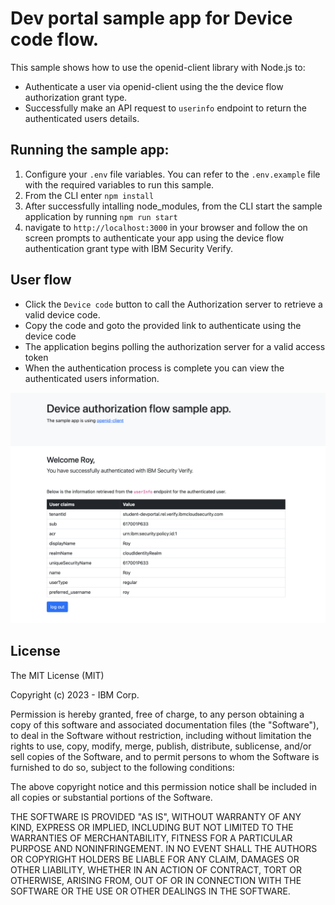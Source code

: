 # Dev portal sample app for Device code flow.

This sample shows how to use the openid-client library with Node.js to:
- Authenticate a user via openid-client using the the device flow authorization grant type.
- Successfully make an API request to `userinfo` endpoint to return the authenticated users details.

## Running the sample app:
1. Configure your `.env` file variables. You can refer to the `.env.example` file with the required variables to run this sample.
3. From the CLI enter `npm install`
4. After successfully intalling node_modules, from the CLI start the sample application by running `npm run start`
4. navigate to `http://localhost:3000` in your browser and follow the on screen prompts to authenticate your app using the device flow authentication grant type with IBM Security Verify.

## User flow
- Click the `Device code` button to call the Authorization server to retrieve a valid device code.
- Copy the code and goto the provided link to authenticate using the device code
- The application begins polling the authorization server for a valid access token
- When the authentication process is complete you can view the authenticated users information.

![screenshot](screenshot.png)

## License

The MIT License (MIT)

Copyright (c) 2023 - IBM Corp.

Permission is hereby granted, free of charge, to any person obtaining a copy of this software and associated documentation files (the "Software"), to deal in the Software without restriction, including without limitation the rights to use, copy, modify, merge, publish, distribute, sublicense, and/or sell copies of the Software, and to permit persons to whom the Software is furnished to do so, subject to the following conditions:

The above copyright notice and this permission notice shall be included in all copies or substantial portions of the Software.

THE SOFTWARE IS PROVIDED "AS IS", WITHOUT WARRANTY OF ANY KIND, EXPRESS OR IMPLIED, INCLUDING BUT NOT LIMITED TO THE WARRANTIES OF MERCHANTABILITY, FITNESS FOR A PARTICULAR PURPOSE AND NONINFRINGEMENT. IN NO EVENT SHALL THE AUTHORS OR COPYRIGHT HOLDERS BE LIABLE FOR ANY CLAIM, DAMAGES OR OTHER LIABILITY, WHETHER IN AN ACTION OF CONTRACT, TORT OR OTHERWISE, ARISING FROM, OUT OF OR IN CONNECTION WITH THE SOFTWARE OR THE USE OR OTHER DEALINGS IN THE SOFTWARE.